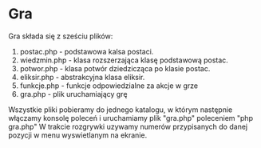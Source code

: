 # Gra

Gra składa się z sześciu plików:
1. postac.php - podstawowa kalsa postaci.
2. wiedzmin.php - klasa rozszerzająca klasę podstawową postac.
3. potwor.php - klasa potwór dziedzicząca po klasie postac.
4. eliksir.php - abstrakcyjna klasa eliksir.
5. funkcje.php - funkcje odpowiedzialne za akcje w grze
6. gra.php - plik uruchamiający grę

Wszystkie pliki pobieramy do jednego katalogu, w którym następnie włączamy konsolę poleceń i uruchamiamy plik "gra.php" poleceniem "php gra.php"
W trakcie rozgrywki uzywamy numerów przypisanych do danej pozycji w menu wyswietlanym na ekranie.
